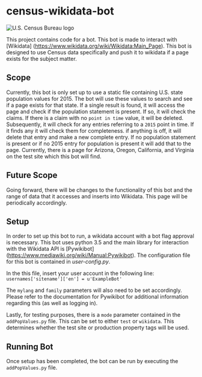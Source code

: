 # census-wikidata-bot

![U.S. Census Bureau logo](https://upload.wikimedia.org/wikipedia/commons/thumb/8/85/Seal_of_the_United_States_Census_Bureau.svg/240px-Seal_of_the_United_States_Census_Bureau.svg.png)

This project contains code for a bot.  This bot is made to interact with [Wikidata] (https://www.wikidata.org/wiki/Wikidata:Main_Page).  This bot is designed to use Census data specifically and push it to wikidata if a page exists for the subject matter.

## Scope
Currently, this bot is only set up to use a static file containing U.S. state population values for 2015.  The bot will use these values to search and see if a page exists for that state.  If a single result is found, it will access the page and check if the population statement is present.  If so, it will check the claims.  If there is a claim with no `point in time` value, it will be deleted.  Subsequently, it will check for any entries referring to a `2015` point in time.  If it finds any it will check them for completeness.  if anything is off, it will delete that entry and make a new complete entry.  If no population statement is present or if no 2015 entry for population is present it will add that to the page.  Currently, there is a page for Arizona, Oregon, California, and Virginia on the test site which this bot will find.

## Future Scope
Going forward, there will be changes to the functionality of this bot and the range of data that it accesses and inserts into Wikidata.  This page will be periodically accordingly.

## Setup
In order to set up this bot to run, a wikidata account with a bot flag approval is necessary.  This bot uses python 3.5 and the main library for interaction with the Wikidata API is [Pywikibot] (https://www.mediawiki.org/wiki/Manual:Pywikibot).  The configuration file for this bot is contained in *user-config.py*.

In the this file, insert your user account in the following line:<br>
`usernames['sitename']['en'] = u'ExampleBot'`

The `mylang` and `family` parameters will also need to be set accordingly.  Please refer to the documentation for Pywikibot for additional information regarding this (as well as logging in).

Lastly, for testing purposes, there is a `mode` parameter contained in the `addPopValues.py` file.  This can be set to either `test` or `wikidata`.  This determines whether the test site or production property tags will be used.

## Running Bot
Once setup has been completed, the bot can be run by executing the `addPopValues.py` file.
